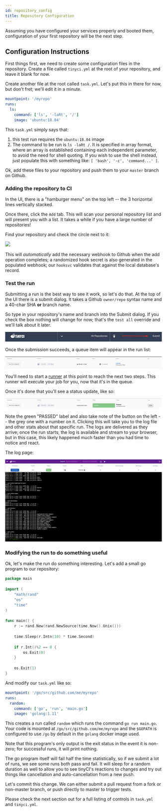 ```yaml
---
id: repository_config
title: Repository Configuration
---
```


Assuming you have configured your services properly and booted them,
configuration of your first repository will be the next step.

## Configuration Instructions

First things first, we need to create some configuration files in the
repository. Create a file called `tinyci.yml` at the root of your repository,
and leave it blank for now.

Create another file at the root called `task.yml`. Let's put this in there for
now, but don't fret; we'll edit it in a minute.

```yaml
mountpoint: '/myrepo'
runs:
  ls:
    command: ['ls', '-laRt', '/']
    image: 'ubuntu:18.04'
```

This `task.yml` simply says that:

1. this test run requires the `ubuntu:18.04` image
1. The command to be run is `ls -laRt /`. It is specified in
   array format, where an array is established containing each independent
   parameter, to avoid the need for shell quoting. If you wish to use the shell
   instead, just populate this with something like: `[ 'bash', '-c', 'command...' ]`.

Ok, add these files to your repository and push them to your `master` branch on
Github.

### Adding the repository to CI

In the UI, there is a "hamburger menu" on the top left -- the 3 horizontal
lines vertically stacked.

Once there, click the `Add` tab. This will scan your personal repository list
and will present you with a list. It takes a while if you have a large number
of repositories!

Find your repository and check the circle next to it:

<img src="/img/screenshots/add.png" />

This will _automatically_ add the necessary webhook to Github when the add
operation completes; a randomized hook secret is also generated in the
populated webhook; our `hooksvc` validates that against the local database's
record.

### Test the run

Submitting a run is the best way to see it work, so let's do that. At the top
of the UI there is a submit dialog. It takes a Github `owner/repo` syntax name
and a 40-char SHA **or** branch name.

So type in your repository's name and branch into the Submit dialog. If you
check the box nothing will change for now; that's the `test all` override and
we'll talk about it later.

<img src="/img/screenshots/submit.png" />

Once the submission succeeds, a queue item will appear in the run list:

<img src="/img/screenshots/run-queued.png" />

You'll need to start a [runner](runner.md) at this point to reach the next two
steps. This runner will execute your job for you, now that it's in the queue.

Once it's done that you'll see a status update, like so:

<img src="/img/screenshots/run-completed.png" />

Note the green "PASSED" label and also take note of the button on the left --
the grey one with a number on it. Clicking this will take you to the log file
and other stats about that specific run. The logs are delivered as they arrive;
once the run starts, the log is available and stream to your browser, but in
this case, this likely happened much faster than you had time to notice and
react.

The log page:

<img src="/img/screenshots/log-output.png" />

### Modifying the run to do something useful

Ok, let's make the run do something interesting. Let's add a small go program
to our repository:

```go
package main

import (
	"math/rand"
	"os"
	"time"
)

func main() {
	r := rand.New(rand.NewSource(time.Now().Unix()))

	time.Sleep(r.Intn(10) * time.Second)

	if r.Int()%2 == 0 {
		os.Exit(0)
	}

	os.Exit(1)
}
```

And modify our `task.yml` like so:

```yaml
mountpoint: '/go/src/github.com/me/myrepo'
runs:
  random:
    command: ['go', 'run', 'main.go']
    image: 'golang:1.11'
```

This creates a run called `random` which runs the command `go run main.go`.
Your code is mounted at `/go/src/github.com/me/myrepo` and the `$GOPATH` is
configured to use `/go` by default in the `golang` docker image used.

Note that this program's only output is the exit status in the event it is
non-zero; for successful runs, it will print nothing.

The go program itself will fail half the time statistically, so if we submit a
lot of runs, we see some runs both pass and fail. It will sleep for a random
duration as well to allow you to see tinyCI's reactions to changes and try out
things like cancellation and auto-cancellation from a new push.

Let's commit this change. We can either submit a pull request from a fork or
non-master branch, or push directly to master to trigger tests.

Please check the next section out for a full listing of controls in `task.yml`
and `tinyci.yml`.
